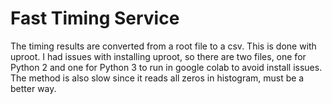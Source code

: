 # Fast Timing Service 

The timing results are converted from a root file to a csv. This is done with uproot. I had issues with installing uproot, so there are two files, one for Python 2 and one for Python 3 to run in google colab to avoid install issues. The method is also slow since it reads all zeros in histogram, must be a better way. 
